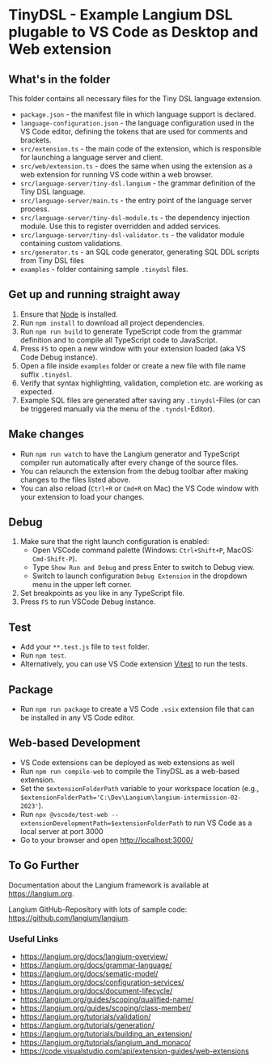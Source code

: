 # TinyDSL - Example Langium DSL plugable to VS Code as Desktop and Web extension

## What's in the folder

This folder contains all necessary files for the Tiny DSL language extension.

* `package.json` - the manifest file in which language support is declared.
* `language-configuration.json` - the language configuration used in the VS Code editor, defining the tokens that are used for comments and brackets.
* `src/extension.ts` - the main code of the extension, which is responsible for launching a language server and client.
* `src/web/extension.ts` - does the same when using the extension as a web extension for running VS code within a web browser.
* `src/language-server/tiny-dsl.langium` -  the grammar definition of the Tiny DSL language.
* `src/language-server/main.ts` - the entry point of the language server process.
* `src/language-server/tiny-dsl-module.ts` - the dependency injection module. Use this to register overridden and added services.
* `src/language-server/tiny-dsl-validator.ts` - the validator module containing custom validations.
* `src/generator.ts` - an SQL code generator, generating SQL DDL scripts from Tiny DSL files
* `examples` - folder containing sample `.tinydsl` files.

## Get up and running straight away

1. Ensure that [Node](https://nodejs.org/en/download/) is installed.
2. Run `npm install` to download all project dependencies.
3. Run `npm run build` to generate TypeScript code from the grammar definition and to compile all TypeScript code to JavaScript.
4. Press `F5` to open a new window with your extension loaded (aka VS Code Debug instance).
5. Open a file inside `examples` folder or create a new file with file name suffix `.tinydsl`.
6. Verify that syntax highlighting, validation, completion etc. are working as expected.
7. Example SQL files are generated after saving any `.tinydsl`-Files (or can be triggered manually via the menu of the `.tyndsl`-Editor).

## Make changes

* Run `npm run watch` to have the Langium generator and TypeScript compiler run automatically after every change of the source files.
* You can relaunch the extension from the debug toolbar after making changes to the files listed above.
* You can also reload (`Ctrl+R` or `Cmd+R` on Mac) the VS Code window with your extension to load your changes.

## Debug

1. Make sure that the right launch configuration is enabled:
   * Open VSCode command palette (Windows: `Ctrl+Shift+P`, MacOS: `Cmd-Shift-P`).
   * Type `Show Run and Debug` and press Enter to switch to Debug view.
   * Switch to launch configuration `Debug Extension` in the dropdown menu in the upper left corner.
2. Set breakpoints as you like in any TypeScript file.
3. Press `F5` to run VSCode Debug instance.

## Test

* Add your `**.test.js` file to `test` folder.
* Run `npm test`.
* Alternatively, you can use VS Code extension [Vitest](https://marketplace.visualstudio.com/items?itemName=ZixuanChen.vitest-explorer) to run the tests.

## Package

* Run `npm run package` to create a VS Code `.vsix` extension file that can be installed in any VS Code editor.

## Web-based Development

* VS Code extensions can be deployed as web extensions as well
* Run `npm run compile-web` to compile the TinyDSL as a web-based extension.
* Set the `$extensionFolderPath` variable to your workspace location (e.g., `$extensionFolderPath='C:\Dev\Langium\langium-intermission-02-2023'`).
* Run `npx @vscode/test-web --extensionDevelopmentPath=$extensionFolderPath` to run VS Code as a local server at port 3000
* Go to your browser and open <http://localhost:3000/>

## To Go Further

Documentation about the Langium framework is available at <https://langium.org>.

Langium GitHub-Repository with lots of sample code: <https://github.com/langium/langium>.

### Useful Links

* <https://langium.org/docs/langium-overview/>
* <https://langium.org/docs/grammar-language/>
* <https://langium.org/docs/sematic-model/>
* <https://langium.org/docs/configuration-services/>
* <https://langium.org/docs/document-lifecycle/>
* <https://langium.org/guides/scoping/qualified-name/>
* <https://langium.org/guides/scoping/class-member/>
* <https://langium.org/tutorials/validation/>
* <https://langium.org/tutorials/generation/>
* <https://langium.org/tutorials/building_an_extension/>
* <https://langium.org/tutorials/langium_and_monaco/>
* <https://code.visualstudio.com/api/extension-guides/web-extensions>
